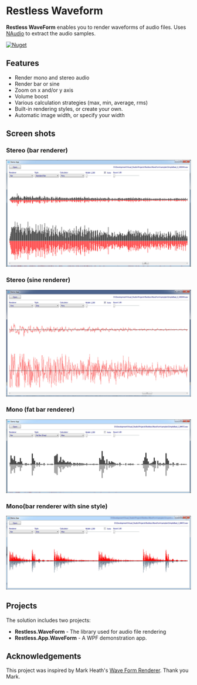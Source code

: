 # Restless Waveform

**Restless WaveForm** enables you to render waveforms of audio files. Uses [NAudio](https://github.com/naudio/naudio) to extract the audio samples.

[![Nuget](https://img.shields.io/nuget/v/Restless.WaveForm.svg?style=flat-square)](https://www.nuget.org/packages/Restless.WaveForm/)

## Features
- Render mono and stereo audio
- Render bar or sine
- Zoom on x and/or y axis
- Volume boost
- Various calculation strategies (max, min, average, rms)
- Built-in rendering styles, or create your own.
- Automatic image width, or specify your width
 
## Screen shots

### Stereo (bar renderer)
![Restless Waveform Screenshot #1](/screen/restless.waveform.1.jpg)

### Stereo (sine renderer)
![Restless Waveform Screenshot #2](/screen/restless.waveform.2.jpg)

### Mono (fat bar renderer)
![Restless Waveform Screenshot #3](/screen/restless.waveform.3.jpg)

### Mono(bar renderer with sine style)
![Restless Waveform Screenshot #4](/screen/restless.waveform.4.jpg)

## Projects
The solution includes two projects:

- **Restless.WaveForm** - The library used for audio file rendering
- **Restless.App.WaveForm** - A WPF demonstration app.

## Acknowledgements

This project was inspired by Mark Heath's [Wave Form Renderer](https://github.com/naudio/NAudio.WaveFormRenderer). Thank you Mark.
